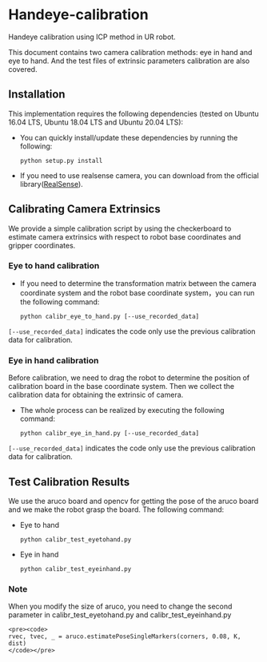 # Handeye-calibration
Handeye calibration using ICP method in UR robot. 

This document contains two camera calibration methods: eye in hand and eye to hand. And the test files of extrinsic parameters calibration are also covered. 

## Installation
This implementation requires the following dependencies (tested on Ubuntu 16.04 LTS, Ubuntu 18.04 LTS and Ubuntu 20.04 LTS):
* You can quickly install/update these dependencies by running the following:

    ```shell
    python setup.py install
    ```

* If you need to use realsense camera, you can download from the official library([RealSense](https://github.com/IntelRealSense/librealsense)).

## Calibrating Camera Extrinsics
We provide a simple calibration script by using the checkerboard to estimate camera extrinsics with respect to robot base coordinates and gripper coordinates.

### Eye to hand calibration

* If you need to determine the transformation matrix between the camera coordinate system and the robot base coordinate system，you can run the following command:

    ```shell
    python calibr_eye_to_hand.py [--use_recorded_data]
    ```

`[--use_recorded_data]` indicates the code only use the previous calibration data for calibration.

### Eye in hand calibration
Before calibration, we need to drag the robot to determine the position of calibration board in the base coordinate system. Then we collect the calibration data for obtaining the extrinsic of camera. 

* The whole process can be realized by executing the following command:

    ```shell
    python calibr_eye_in_hand.py [--use_recorded_data]
    ```
`[--use_recorded_data]` indicates the code only use the previous calibration data for calibration.

## Test Calibration Results
We use the aruco board and opencv for getting the pose of the aruco board and we make the robot grasp the board. The following command:

* Eye to hand

    ```shell
    python calibr_test_eyetohand.py
    ```

* Eye in hand

    ```shell
    python calibr_test_eyeinhand.py
    ```

### Note
When you modify the size of aruco, you need to change the second parameter in calibr_test_eyetohand.py and calibr_test_eyeinhand.py

    <pre><code>
    rvec, tvec, _ = aruco.estimatePoseSingleMarkers(corners, 0.08, K, dist)
    </code></pre>